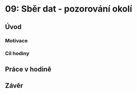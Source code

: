 # 09: Sběr dat - pozorování okolí

## Úvod

### Motivace

### Cíl hodiny

## Práce v hodině

## Závěr
